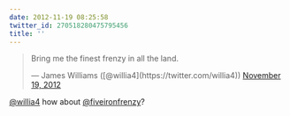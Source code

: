 ```yaml
---
date: 2012-11-19 08:25:58
twitter_id: 270518280475795456
title: ''
---
```


<blockquote class="twitter-tweet"><p lang="en" dir="ltr">Bring me the finest frenzy in all the land.</p>&mdash; James Williams ([@willia4](https://twitter.com/willia4)) <a href="https://twitter.com/willia4/status/270510664936738816?ref_src=twsrc%5Etfw">November 19, 2012</a></blockquote>
<script async src="https://platform.twitter.com/widgets.js" charset="utf-8"></script>

[@willia4](https://twitter.com/willia4) how about [@fiveironfrenzy](https://twitter.com/fiveironfrenzy)?
